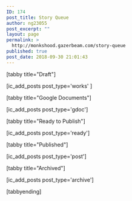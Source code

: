 ```yaml
---
ID: 174
post_title: Story Queue
author: ng23055
post_excerpt: ""
layout: page
permalink: >
  http://monkshood.gazerbeam.com/story-queue
published: true
post_date: 2018-09-30 21:01:43
---
```

[tabby title="Draft"]

[ic_add_posts post_type='works' ]

[tabby title="Google Documents"]

[ic_add_posts post_type='gdoc']

[tabby title="Ready to Publish"]

[ic_add_posts post_type='ready']

[tabby title="Published"]

[ic_add_posts post_type='post']

[tabby title="Archived"]

[ic_add_posts post_type='archive']

[tabbyending]